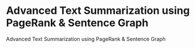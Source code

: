 # Advanced Text Summarization using PageRank & Sentence Graph
 Advanced Text Summarization using PageRank & Sentence Graph
